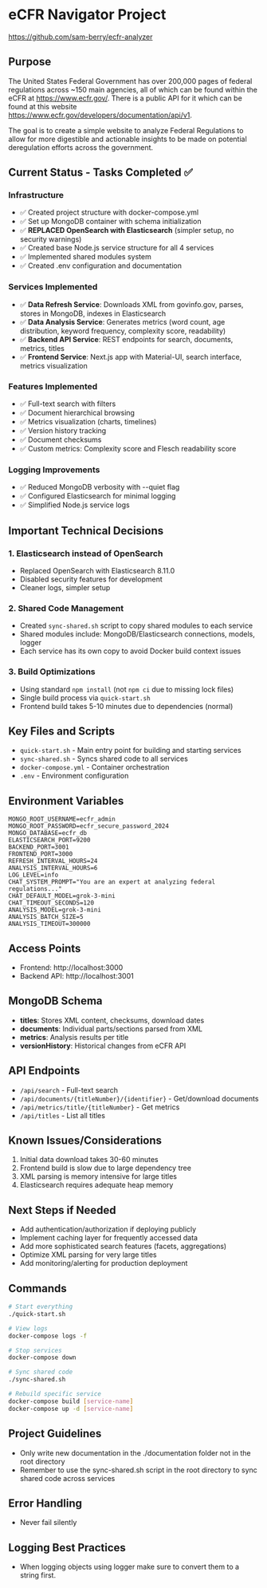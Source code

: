 # eCFR Navigator Project

https://github.com/sam-berry/ecfr-analyzer

## Purpose
The United States Federal Government has over 200,000 pages of federal regulations across ~150 main agencies, all of which can be found within the eCFR at https://www.ecfr.gov/. There is a public API for it which can be found at this website https://www.ecfr.gov/developers/documentation/api/v1.

The goal is to create a simple website to analyze Federal Regulations to allow for more digestible and actionable insights to be made on potential deregulation efforts across the government.

## Current Status - Tasks Completed ✅

### Infrastructure
- ✅ Created project structure with docker-compose.yml
- ✅ Set up MongoDB container with schema initialization
- ✅ **REPLACED OpenSearch with Elasticsearch** (simpler setup, no security warnings)
- ✅ Created base Node.js service structure for all 4 services
- ✅ Implemented shared modules system
- ✅ Created .env configuration and documentation

### Services Implemented
- ✅ **Data Refresh Service**: Downloads XML from govinfo.gov, parses, stores in MongoDB, indexes in Elasticsearch
- ✅ **Data Analysis Service**: Generates metrics (word count, age distribution, keyword frequency, complexity score, readability)
- ✅ **Backend API Service**: REST endpoints for search, documents, metrics, titles
- ✅ **Frontend Service**: Next.js app with Material-UI, search interface, metrics visualization

### Features Implemented
- ✅ Full-text search with filters
- ✅ Document hierarchical browsing
- ✅ Metrics visualization (charts, timelines)
- ✅ Version history tracking
- ✅ Document checksums
- ✅ Custom metrics: Complexity score and Flesch readability score

### Logging Improvements
- ✅ Reduced MongoDB verbosity with --quiet flag
- ✅ Configured Elasticsearch for minimal logging
- ✅ Simplified Node.js service logs

## Important Technical Decisions

### 1. **Elasticsearch instead of OpenSearch**
- Replaced OpenSearch with Elasticsearch 8.11.0
- Disabled security features for development
- Cleaner logs, simpler setup

### 2. **Shared Code Management**
- Created `sync-shared.sh` script to copy shared modules to each service
- Shared modules include: MongoDB/Elasticsearch connections, models, logger
- Each service has its own copy to avoid Docker build context issues

### 3. **Build Optimizations**
- Using standard `npm install` (not `npm ci` due to missing lock files)
- Single build process via `quick-start.sh`
- Frontend build takes 5-10 minutes due to dependencies (normal)

## Key Files and Scripts

- `quick-start.sh` - Main entry point for building and starting services
- `sync-shared.sh` - Syncs shared code to all services
- `docker-compose.yml` - Container orchestration
- `.env` - Environment configuration

## Environment Variables
```
MONGO_ROOT_USERNAME=ecfr_admin
MONGO_ROOT_PASSWORD=ecfr_secure_password_2024
MONGO_DATABASE=ecfr_db
ELASTICSEARCH_PORT=9200
BACKEND_PORT=3001
FRONTEND_PORT=3000
REFRESH_INTERVAL_HOURS=24
ANALYSIS_INTERVAL_HOURS=6
LOG_LEVEL=info
CHAT_SYSTEM_PROMPT="You are an expert at analyzing federal regulations..."
CHAT_DEFAULT_MODEL=grok-3-mini
CHAT_TIMEOUT_SECONDS=120
ANALYSIS_MODEL=grok-3-mini
ANALYSIS_BATCH_SIZE=5
ANALYSIS_TIMEOUT=300000
```

## Access Points
- Frontend: http://localhost:3000
- Backend API: http://localhost:3001

## MongoDB Schema
- **titles**: Stores XML content, checksums, download dates
- **documents**: Individual parts/sections parsed from XML
- **metrics**: Analysis results per title
- **versionHistory**: Historical changes from eCFR API

## API Endpoints
- `/api/search` - Full-text search
- `/api/documents/{titleNumber}/{identifier}` - Get/download documents
- `/api/metrics/title/{titleNumber}` - Get metrics
- `/api/titles` - List all titles

## Known Issues/Considerations
1. Initial data download takes 30-60 minutes
2. Frontend build is slow due to large dependency tree
3. XML parsing is memory intensive for large titles
4. Elasticsearch requires adequate heap memory

## Next Steps if Needed
- Add authentication/authorization if deploying publicly
- Implement caching layer for frequently accessed data
- Add more sophisticated search features (facets, aggregations)
- Optimize XML parsing for very large titles
- Add monitoring/alerting for production deployment

## Commands
```bash
# Start everything
./quick-start.sh

# View logs
docker-compose logs -f

# Stop services
docker-compose down

# Sync shared code
./sync-shared.sh

# Rebuild specific service
docker-compose build [service-name]
docker-compose up -d [service-name]
```        


## Project Guidelines
- Only write new documentation in the ./documentation folder not in the root directory
- Remember to use the sync-shared.sh script in the root directory to sync shared code across services

## Error Handling
- Never fail silently

## Logging Best Practices
- When logging objects using logger make sure to convert them to a string first.